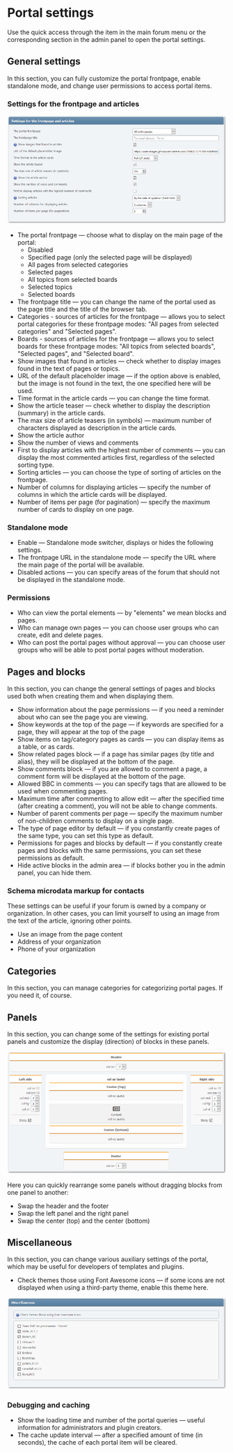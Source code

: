 # Portal settings
Use the quick access through the item in the main forum menu or the corresponding section in the admin panel to open the portal settings.

## General settings
In this section, you can fully customize the portal frontpage, enable standalone mode, and change user permissions to access portal items.

### Settings for the frontpage and articles

![](basic.png)

* The portal frontpage — choose what to display on the main page of the portal:
    * Disabled
    * Specified page (only the selected page will be displayed)
    * All pages from selected categories
    * Selected pages
    * All topics from selected boards
    * Selected topics
    * Selected boards
* The frontpage title — you can change the name of the portal used as the page title and the title of the browser tab.
* Categories - sources of articles for the frontpage — allows you to select portal categories for these frontpage modes: "All pages from selected categories" and "Selected pages".
* Boards - sources of articles for the frontpage — allows you to select boards for these frontpage modes: "All topics from selected boards", "Selected pages", and "Selected board".
* Show images that found in articles — check whether to display images found in the text of pages or topics.
* URL of the default placeholder image — if the option above is enabled, but the image is not found in the text, the one specified here will be used.
* Time format in the article cards — you can change the time format.
* Show the article teaser — check whether to display the description (summary) in the article cards.
* The max size of article teasers (in symbols) — maximum number of characters displayed as description in the article cards.
* Show the article author
* Show the number of views and comments
* First to display articles with the highest number of comments — you can display the most commented articles first, regardless of the selected sorting type.
* Sorting articles — you can choose the type of sorting of articles on the frontpage.
* Number of columns for displaying articles — specify the number of columns in which the article cards will be displayed.
* Number of items per page (for pagination) — specify the maximum number of cards to display on one page.

### Standalone mode

* Enable — Standalone mode switcher, displays or hides the following settings.
* The frontpage URL in the standalone mode — specify the URL where the main page of the portal will be available.
* Disabled actions — you can specify areas of the forum that should not be displayed in the standalone mode.

### Permissions

* Who can view the portal elements — by "elements" we mean blocks and pages.
* Who can manage own pages — you can choose user groups who can create, edit and delete pages.
* Who can post the portal pages without approval — you can choose user groups who will be able to post portal pages without moderation.

## Pages and blocks
In this section, you can change the general settings of pages and blocks used both when creating them and when displaying them.

* Show information about the page permissions — if you need a reminder about who can see the page you are viewing.
* Show keywords at the top of the page — if keywords are specified for a page, they will appear at the top of the page
* Show items on tag/category pages as cards — you can display items as a table, or as cards.
* Show related pages block — if a page has similar pages (by title and alias), they will be displayed at the bottom of the page.
* Show comments block — if you are allowed to comment a page, a comment form will be displayed at the bottom of the page.
* Allowed BBC in comments — you can specify tags that are allowed to be used when commenting pages.
* Maximum time after commenting to allow edit — after the specified time (after creating a comment), you will not be able to change comments.
* Number of parent comments per page — specify the maximum number of non-children comments to display on a single page.
* The type of page editor by default — if you constantly create pages of the same type, you can set this type as default.
* Permissions for pages and blocks by default — if you constantly create pages and blocks with the same permissions, you can set these permissions as default.
* Hide active blocks in the admin area — if blocks bother you in the admin panel, you can hide them.

### Schema microdata markup for contacts
These settings can be useful if your forum is owned by a company or organization. In other cases, you can limit yourself to using an image from the text of the article, ignoring other points.

* Use an image from the page content
* Address of your organization
* Phone of your organization

## Categories
In this section, you can manage categories for categorizing portal pages. If you need it, of course.

## Panels
In this section, you can change some of the settings for existing portal panels and customize the display (direction) of blocks in these panels.

![](panels.png)

Here you can quickly rearrange some panels without dragging blocks from one panel to another:
* Swap the header and the footer
* Swap the left panel and the right panel
* Swap the center (top) and the center (bottom)

## Miscellaneous
In this section, you can change various auxiliary settings of the portal, which may be useful for developers of templates and plugins.

* Check themes those using Font Awesome icons — if some icons are not displayed when using a third-party theme, enable this theme here.

![](misc.png)

### Debugging and caching

* Show the loading time and number of the portal queries — useful information for administrators and plugin creators.
* The cache update interval — after a specified amount of time (in seconds), the cache of each portal item will be cleared.